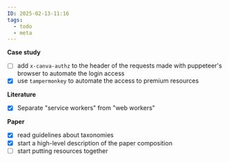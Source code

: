 ```yaml
---
ID: 2025-02-13-11:16
tags:
  - todo
  - meta
---
```

**Case study**
- [ ] add `x-canva-authz` to the header of the requests made with puppeteer's browser to automate the login access
- [x] use `tampermonkey` to automate the access to premium resources

**Literature**
- [x] Separate "service workers" from "web workers"

**Paper**
- [x] read guidelines about taxonomies
- [x] start a high-level description of the paper composition
- [ ] start putting resources together
